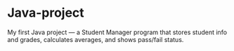 # Java-project
My first Java project — a Student Manager program that stores student info and grades, calculates averages, and shows pass/fail status.
